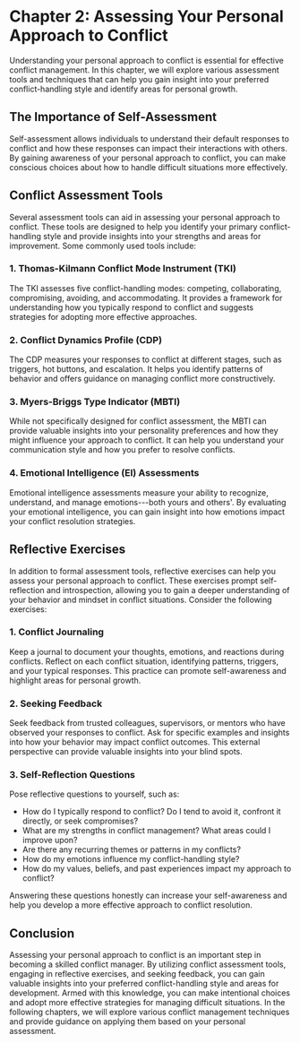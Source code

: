 Chapter 2: Assessing Your Personal Approach to Conflict
=======================================================

Understanding your personal approach to conflict is essential for effective conflict management. In this chapter, we will explore various assessment tools and techniques that can help you gain insight into your preferred conflict-handling style and identify areas for personal growth.

The Importance of Self-Assessment
---------------------------------

Self-assessment allows individuals to understand their default responses to conflict and how these responses can impact their interactions with others. By gaining awareness of your personal approach to conflict, you can make conscious choices about how to handle difficult situations more effectively.

Conflict Assessment Tools
-------------------------

Several assessment tools can aid in assessing your personal approach to conflict. These tools are designed to help you identify your primary conflict-handling style and provide insights into your strengths and areas for improvement. Some commonly used tools include:

### 1. Thomas-Kilmann Conflict Mode Instrument (TKI)

The TKI assesses five conflict-handling modes: competing, collaborating, compromising, avoiding, and accommodating. It provides a framework for understanding how you typically respond to conflict and suggests strategies for adopting more effective approaches.

### 2. Conflict Dynamics Profile (CDP)

The CDP measures your responses to conflict at different stages, such as triggers, hot buttons, and escalation. It helps you identify patterns of behavior and offers guidance on managing conflict more constructively.

### 3. Myers-Briggs Type Indicator (MBTI)

While not specifically designed for conflict assessment, the MBTI can provide valuable insights into your personality preferences and how they might influence your approach to conflict. It can help you understand your communication style and how you prefer to resolve conflicts.

### 4. Emotional Intelligence (EI) Assessments

Emotional intelligence assessments measure your ability to recognize, understand, and manage emotions---both yours and others'. By evaluating your emotional intelligence, you can gain insight into how emotions impact your conflict resolution strategies.

Reflective Exercises
--------------------

In addition to formal assessment tools, reflective exercises can help you assess your personal approach to conflict. These exercises prompt self-reflection and introspection, allowing you to gain a deeper understanding of your behavior and mindset in conflict situations. Consider the following exercises:

### 1. Conflict Journaling

Keep a journal to document your thoughts, emotions, and reactions during conflicts. Reflect on each conflict situation, identifying patterns, triggers, and your typical responses. This practice can promote self-awareness and highlight areas for personal growth.

### 2. Seeking Feedback

Seek feedback from trusted colleagues, supervisors, or mentors who have observed your responses to conflict. Ask for specific examples and insights into how your behavior may impact conflict outcomes. This external perspective can provide valuable insights into your blind spots.

### 3. Self-Reflection Questions

Pose reflective questions to yourself, such as:

* How do I typically respond to conflict? Do I tend to avoid it, confront it directly, or seek compromises?
* What are my strengths in conflict management? What areas could I improve upon?
* Are there any recurring themes or patterns in my conflicts?
* How do my emotions influence my conflict-handling style?
* How do my values, beliefs, and past experiences impact my approach to conflict?

Answering these questions honestly can increase your self-awareness and help you develop a more effective approach to conflict resolution.

Conclusion
----------

Assessing your personal approach to conflict is an important step in becoming a skilled conflict manager. By utilizing conflict assessment tools, engaging in reflective exercises, and seeking feedback, you can gain valuable insights into your preferred conflict-handling style and areas for development. Armed with this knowledge, you can make intentional choices and adopt more effective strategies for managing difficult situations. In the following chapters, we will explore various conflict management techniques and provide guidance on applying them based on your personal assessment.
